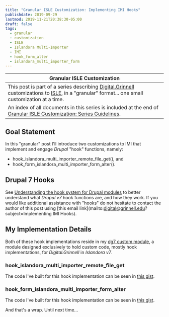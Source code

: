 ```yaml
---
title: "Granular ISLE Customization: Implementing IMI Hooks"
publishdate: 2019-09-29
lastmod: 2019-11-21T20:38:30-05:00
draft: false
tags:
  - granular
  - customization
  - ISLE
  - Islandora Multi-Importer
  - IMI
  - hook_form_alter
  - islandora_multi_importer_form
---
```


| Granular ISLE Customization |
| --- |
| This post is part of a series describing [Digital.Grinnell](https://digital.grinnell.edu) customizations to [ISLE](https://github.com/Islandora-Collaboration-Group/ISLE), in a "granular" format... one small customization at a time. |
| An index of all documents in this series is included at the end of [Granular ISLE Customization: Series Guidelines](https://static.grinnell.edu/blogs/McFateM/posts/047-granular-isle-customization-series-guidelines). |

## Goal Statement

In this "granular" post I'll introduce two customizations to IMI that implement and engage _Drupal_ "hook" functions, namely:

  - hook_islandora_multi_importer_remote_file_get(), and
  - hook_form_islandora_multi_importer_form_alter().

## Drupal 7 Hooks

See [Understanding the hook system for Drupal modules](https://www.drupal.org/docs/7/creating-custom-modules/understanding-the-hook-system-for-drupal-modules) to better understand what _Drupal v7_ hook functions are, and how they work. If you would like additional assistance with "hooks" do not hesitate to contact the author of this post using [this email link](mailto:digital@grinnell.edu?subject=Implementing IMI Hooks).

## My Implementation Details

Both of these hook implementations reside in my [dg7 custom module](https://github.com/DigitalGrinnell/dg7), a module designed exclusively to hold custom code, mostly hook implementations, for _Digital.Grinnell_ in _Islandora v7_.

### hook_islandora_multi_importer_remote_file_get

The code I've built for this hook implementation can be seen in [this gist](https://gist.github.com/SummittDweller/22c85f834380ce4794cb5caa200f6408).

### hook_form_islandora_multi_importer_form_alter

The code I've built for this hook implementation can be seen in [this gist](https://gist.github.com/SummittDweller/f9e623c3638be03d4ccf3ab881840a53).

And that's a wrap.  Until next time...
